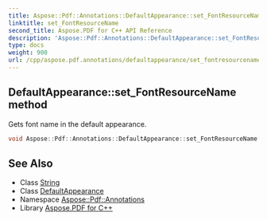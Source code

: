 ```yaml
---
title: Aspose::Pdf::Annotations::DefaultAppearance::set_FontResourceName method
linktitle: set_FontResourceName
second_title: Aspose.PDF for C++ API Reference
description: 'Aspose::Pdf::Annotations::DefaultAppearance::set_FontResourceName method. Gets font name in the default appearance in C++.'
type: docs
weight: 900
url: /cpp/aspose.pdf.annotations/defaultappearance/set_fontresourcename/
---
```

## DefaultAppearance::set_FontResourceName method


Gets font name in the default appearance.

```cpp
void Aspose::Pdf::Annotations::DefaultAppearance::set_FontResourceName(System::String value)
```

## See Also

* Class [String](../../../system/string/)
* Class [DefaultAppearance](../)
* Namespace [Aspose::Pdf::Annotations](../../)
* Library [Aspose.PDF for C++](../../../)
